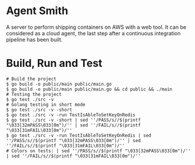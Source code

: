 Agent Smith
===========

A server to perform shipping containers on AWS with a web tool.
It can be considered as a cloud agent, the last step after a continuous integration pipeline has been built.

# Build, Run and Test

```
# Build the project
$ go build -o public/main public/main.go
$ go build -o public/main public/main.go && cd public && ./main
# Testing the project
$ go test ./src -v
# Golang testing in short mode
$ go test ./src -v -short
$ go test ./src -v -run TestIsAbleToSetKeyOnRedis
$ go test ./src -v -short | sed ''/PASS/s//$(printf "\033[32mPASS\033[0m")/'' | sed ''/FAIL/s//$(printf "\033[31mFAIL\033[0m")/''
$ go test ./src -v -run TestIsAbleToSetKeyOnRedis | sed ''/PASS/s//$(printf "\033[32mPASS\033[0m")/'' | sed ''/FAIL/s//$(printf "\033[31mFAIL\033[0m")/''
# Colors on tests: | sed ''/PASS/s//$(printf "\033[32mPASS\033[0m")/'' | sed ''/FAIL/s//$(printf "\033[31mFAIL\033[0m")/''
```

